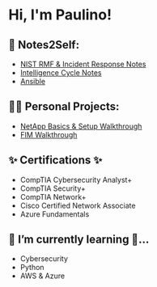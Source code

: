 <h1>Hi, I'm Paulino! <br/>

<h2>📝 Notes2Self:</h2>

  - [NIST RMF & Incident Response Notes](https://github.com/paulinoprojects/NIST-RMF/tree/main)
  - [Intelligence Cycle Notes](https://github.com/paulinoprojects/IntelligenceLifeCycle/blob/main/Intelligence_README.md)
  - [Ansible](https://github.com/paulinoprojects/Ansible)
  
  
  
<h2>👨‍💻 Personal Projects:</h2>

  - [NetApp Basics & Setup Walkthrough](https://github.com/paulinoprojects/NetApp)
  - [FIM Walkthrough](https://github.com/paulinoprojects/FileIntegrityMonitor)
  

<h2>✨ Certifications ✨</h2>

 - CompTIA Cybersecurity Analyst+
 - CompTIA Security+
 - CompTIA Network+
 - Cisco Certified Network Associate
 - Azure Fundamentals

<h2> 🌱 I’m currently learning 🔭...</h2>
  
 - Cybersecurity
 - Python
 - AWS & Azure

